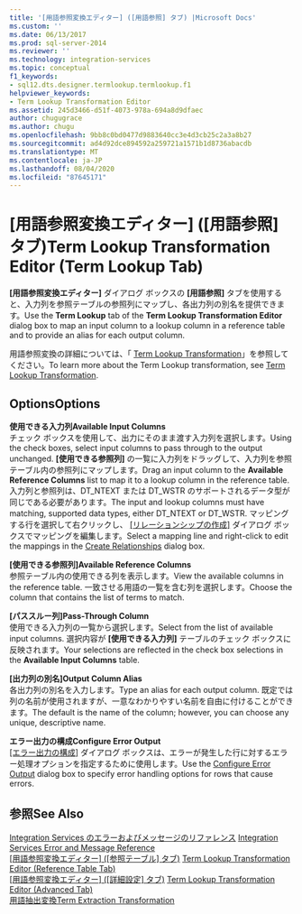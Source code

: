 ```yaml
---
title: '[用語参照変換エディター] ([用語参照] タブ) |Microsoft Docs'
ms.custom: ''
ms.date: 06/13/2017
ms.prod: sql-server-2014
ms.reviewer: ''
ms.technology: integration-services
ms.topic: conceptual
f1_keywords:
- sql12.dts.designer.termlookup.termlookup.f1
helpviewer_keywords:
- Term Lookup Transformation Editor
ms.assetid: 245d3466-d51f-4073-978a-694a8d9dfaec
author: chugugrace
ms.author: chugu
ms.openlocfilehash: 9bb8c0bd0477d9883640cc3e4d3cb25c2a3a8b27
ms.sourcegitcommit: ad4d92dce894592a259721a1571b1d8736abacdb
ms.translationtype: MT
ms.contentlocale: ja-JP
ms.lasthandoff: 08/04/2020
ms.locfileid: "87645171"
---
```

# <a name="term-lookup-transformation-editor-term-lookup-tab"></a><span data-ttu-id="39760-102">[用語参照変換エディター] ([用語参照] タブ)</span><span class="sxs-lookup"><span data-stu-id="39760-102">Term Lookup Transformation Editor (Term Lookup Tab)</span></span>
  <span data-ttu-id="39760-103">**[用語参照変換エディター]** ダイアログ ボックスの **[用語参照]** タブを使用すると、入力列を参照テーブルの参照列にマップし、各出力列の別名を提供できます。</span><span class="sxs-lookup"><span data-stu-id="39760-103">Use the **Term Lookup** tab of the **Term Lookup Transformation Editor** dialog box to map an input column to a lookup column in a reference table and to provide an alias for each output column.</span></span>  
  
 <span data-ttu-id="39760-104">用語参照変換の詳細については、「 [Term Lookup Transformation](data-flow/transformations/lookup-transformation.md)」を参照してください。</span><span class="sxs-lookup"><span data-stu-id="39760-104">To learn more about the Term Lookup transformation, see [Term Lookup Transformation](data-flow/transformations/lookup-transformation.md).</span></span>  
  
## <a name="options"></a><span data-ttu-id="39760-105">Options</span><span class="sxs-lookup"><span data-stu-id="39760-105">Options</span></span>  
 <span data-ttu-id="39760-106">**使用できる入力列**</span><span class="sxs-lookup"><span data-stu-id="39760-106">**Available Input Columns**</span></span>  
 <span data-ttu-id="39760-107">チェック ボックスを使用して、出力にそのまま渡す入力列を選択します。</span><span class="sxs-lookup"><span data-stu-id="39760-107">Using the check boxes, select input columns to pass through to the output unchanged.</span></span> <span data-ttu-id="39760-108">**[使用できる参照列]** の一覧に入力列をドラッグして、入力列を参照テーブル内の参照列にマップします。</span><span class="sxs-lookup"><span data-stu-id="39760-108">Drag an input column to the **Available Reference Columns** list to map it to a lookup column in the reference table.</span></span> <span data-ttu-id="39760-109">入力列と参照列は、DT_NTEXT または DT_WSTR のサポートされるデータ型が同じである必要があります。</span><span class="sxs-lookup"><span data-stu-id="39760-109">The input and lookup columns must have matching, supported data types, either DT_NTEXT or DT_WSTR.</span></span> <span data-ttu-id="39760-110">マッピングする行を選択して右クリックし、 [[リレーションシップの作成]](data-flow/transformations/create-relationships.md) ダイアログ ボックスでマッピングを編集します。</span><span class="sxs-lookup"><span data-stu-id="39760-110">Select a mapping line and right-click to edit the mappings in the [Create Relationships](data-flow/transformations/create-relationships.md) dialog box.</span></span>  
  
 <span data-ttu-id="39760-111">**[使用できる参照列]**</span><span class="sxs-lookup"><span data-stu-id="39760-111">**Available Reference Columns**</span></span>  
 <span data-ttu-id="39760-112">参照テーブル内の使用できる列を表示します。</span><span class="sxs-lookup"><span data-stu-id="39760-112">View the available columns in the reference table.</span></span> <span data-ttu-id="39760-113">一致させる用語の一覧を含む列を選択します。</span><span class="sxs-lookup"><span data-stu-id="39760-113">Choose the column that contains the list of terms to match.</span></span>  
  
 <span data-ttu-id="39760-114">**[パススルー列]**</span><span class="sxs-lookup"><span data-stu-id="39760-114">**Pass-Through Column**</span></span>  
 <span data-ttu-id="39760-115">使用できる入力列の一覧から選択します。</span><span class="sxs-lookup"><span data-stu-id="39760-115">Select from the list of available input columns.</span></span> <span data-ttu-id="39760-116">選択内容が **[使用できる入力列]** テーブルのチェック ボックスに反映されます。</span><span class="sxs-lookup"><span data-stu-id="39760-116">Your selections are reflected in the check box selections in the **Available Input Columns** table.</span></span>  
  
 <span data-ttu-id="39760-117">**[出力列の別名]**</span><span class="sxs-lookup"><span data-stu-id="39760-117">**Output Column Alias**</span></span>  
 <span data-ttu-id="39760-118">各出力列の別名を入力します。</span><span class="sxs-lookup"><span data-stu-id="39760-118">Type an alias for each output column.</span></span> <span data-ttu-id="39760-119">既定では列の名前が使用されますが、一意なわかりやすい名前を自由に付けることができます。</span><span class="sxs-lookup"><span data-stu-id="39760-119">The default is the name of the column; however, you can choose any unique, descriptive name.</span></span>  
  
 <span data-ttu-id="39760-120">**エラー出力の構成**</span><span class="sxs-lookup"><span data-stu-id="39760-120">**Configure Error Output**</span></span>  
 <span data-ttu-id="39760-121">[[エラー出力の構成]](../../2014/integration-services/configure-error-output.md) ダイアログ ボックスは、エラーが発生した行に対するエラー処理オプションを指定するために使用します。</span><span class="sxs-lookup"><span data-stu-id="39760-121">Use the [Configure Error Output](../../2014/integration-services/configure-error-output.md) dialog box to specify error handling options for rows that cause errors.</span></span>  
  
## <a name="see-also"></a><span data-ttu-id="39760-122">参照</span><span class="sxs-lookup"><span data-stu-id="39760-122">See Also</span></span>  
 <span data-ttu-id="39760-123">[Integration Services のエラーおよびメッセージのリファレンス](../../2014/integration-services/integration-services-error-and-message-reference.md) </span><span class="sxs-lookup"><span data-stu-id="39760-123">[Integration Services Error and Message Reference](../../2014/integration-services/integration-services-error-and-message-reference.md) </span></span>  
 <span data-ttu-id="39760-124">[[用語参照変換エディター] &#40;[参照テーブル] タブ&#41;](../../2014/integration-services/term-lookup-transformation-editor-reference-table-tab.md) </span><span class="sxs-lookup"><span data-stu-id="39760-124">[Term Lookup Transformation Editor &#40;Reference Table Tab&#41;](../../2014/integration-services/term-lookup-transformation-editor-reference-table-tab.md) </span></span>  
 <span data-ttu-id="39760-125">[[用語参照変換エディター] &#40;[詳細設定] タブ&#41;](../../2014/integration-services/term-lookup-transformation-editor-advanced-tab.md) </span><span class="sxs-lookup"><span data-stu-id="39760-125">[Term Lookup Transformation Editor &#40;Advanced Tab&#41;](../../2014/integration-services/term-lookup-transformation-editor-advanced-tab.md) </span></span>  
 [<span data-ttu-id="39760-126">用語抽出変換</span><span class="sxs-lookup"><span data-stu-id="39760-126">Term Extraction Transformation</span></span>](data-flow/transformations/term-extraction-transformation.md)  
  
  
